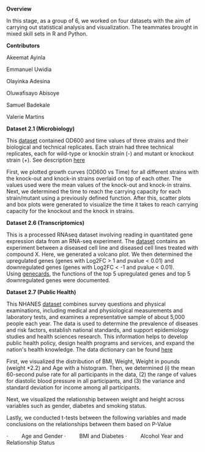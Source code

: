 **Overview**

In this stage, as a group of 6, we worked on four datasets with the aim of carrying out statistical analysis and visualization. The teammates brought in mixed skill sets in R and Python.

**Contributors**

Akeemat Ayinla

Emmanuel Uwidia

Olayinka Adesina

Oluwafisayo Abisoye

Samuel Badekale

Valerie Martins

**Dataset 2.1 (Microbiology)**

This [dataset](https://raw.githubusercontent.com/HackBio-Internship/2025_project_collection/refs/heads/main/Python/Dataset/mcgc.tsv) contained OD600 and time values of three strains and their biological and technical replicates. Each strain had three technical replicates, each for wild-type or knockin strain (-) and mutant or knockout strain (+). See description [here](https://github.com/HackBio-Internship/2025_project_collection/blob/main/Python/Dataset/mcgc_METADATA.txt)

First, we plotted growth curves (OD600 vs Time) for all different strains with the knock-out and knock-in strains overlaid on top of each other. The values used were the mean values of the knock-out and knock-in strains. Next, we determined the time to reach the carrying capacity for each strain/mutant using a previously defined function. After this, scatter plots and box plots were generated to visualize the time it takes to reach carrying capacity for the knockout and the knock in strains.

**Dataset 2.6 (Transcriptomics)**

This is a processed RNAseq dataset involving reading in quantitated gene expression data from an RNA-seq experiment. The [dataset](https://gist.githubusercontent.com/stephenturner/806e31fce55a8b7175af/raw/1a507c4c3f9f1baaa3a69187223ff3d3050628d4/results.txt) contains an experiment between a diseased cell line and diseased cell lines treated with compound X. Here, we generated a volcano plot. We then determined the upregulated genes (genes with Log2FC > 1 and pvalue < 0.01) and downregulated genes (genes with Log2FC < -1 and pvalue < 0.01). Using [genecards](https://www.genecards.org/), the functions of the top 5 upregulated genes and top 5 downregulated genes were documented.

**Dataset 2.7 (Public Health)**

This NHANES [dataset](https://raw.githubusercontent.com/HackBio-Internship/public_datasets/main/R/nhanes.csv) combines survey questions and physical examinations, including medical and physiological measurements and laboratory tests, and examines a representative sample of about 5,000 people each year. The data is used to determine the prevalence of diseases and risk factors, establish national standards, and support epidemiology studies and health sciences research. This information helps to develop public health policy, design health programs and services, and expand the nation's health knowledge. The data dictionary can be found [here](https://github.com/HackBio-Internship/public_datasets/blob/main/R/nhanes_dd.csv)

First, we visualized the distribution of BMI, Weight, Weight in pounds (weight \*2.2) and Age with a histogram. Then, we determined (i) the mean 60-second pulse rate for all participants in the data, (2) the range of values for diastolic blood pressure in all participants, and (3) the variance and standard deviation for income among all participants.

Next, we visualized the relationship between weight and height across variables such as gender, diabetes and smoking status.

Lastly, we conducted t-tests between the following variables and made conclusions on the relationships between them based on P-Value

<!--[if !supportLists]-->·         <!--[endif]-->Age and Gender

<!--[if !supportLists]-->·         <!--[endif]-->BMI and Diabetes

<!--[if !supportLists]-->·         <!--[endif]-->Alcohol Year and Relationship Status

 
